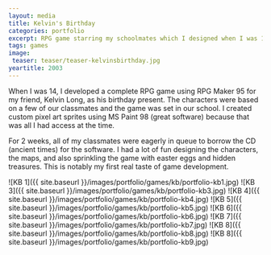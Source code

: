 ```yaml
---
layout: media
title: Kelvin's Birthday
categories: portfolio
excerpt: RPG game starring my schoolmates which I designed when I was 14.
tags: games
image:
 teaser: teaser/teaser-kelvinsbirthday.jpg
yeartitle: 2003
---
```


When I was 14, I developed a complete RPG game using RPG Maker 95 for my friend, Kelvin Long, as his birthday present. The characters were based on a few of our classmates and the game was set in our school. I created custom pixel art sprites using MS Paint 98 (great software) because that was all I had access at the time.

For 2 weeks, all of my classmates were eagerly in queue to borrow the CD (ancient times) for the software. I had a lot of fun designing the characters, the maps, and also sprinkling the game with easter eggs and hidden treasures. This is notably my first real taste of game development.

![KB 1]({{ site.baseurl }}/images/portfolio/games/kb/portfolio-kb1.jpg)
![KB 3]({{ site.baseurl }}/images/portfolio/games/kb/portfolio-kb3.jpg)
![KB 4]({{ site.baseurl }}/images/portfolio/games/kb/portfolio-kb4.jpg)
![KB 5]({{ site.baseurl }}/images/portfolio/games/kb/portfolio-kb5.jpg)
![KB 6]({{ site.baseurl }}/images/portfolio/games/kb/portfolio-kb6.jpg)
![KB 7]({{ site.baseurl }}/images/portfolio/games/kb/portfolio-kb7.jpg)
![KB 8]({{ site.baseurl }}/images/portfolio/games/kb/portfolio-kb8.jpg)
![KB 8]({{ site.baseurl }}/images/portfolio/games/kb/portfolio-kb9.jpg)
